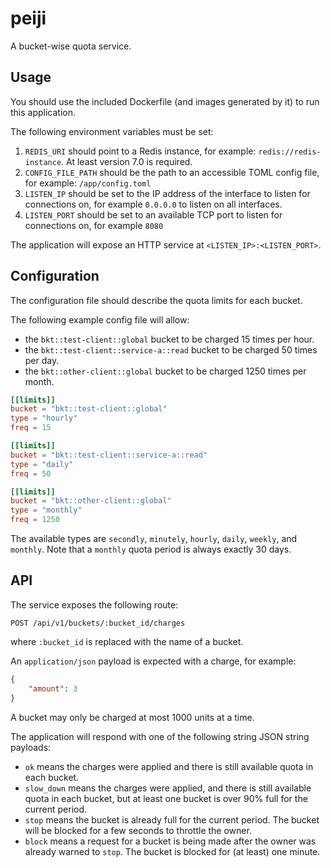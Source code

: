 # peiji

A bucket-wise quota service.

## Usage

You should use the included Dockerfile (and images generated by it) to run this application.

The following environment variables must be set:
1. `REDIS_URI` should point to a Redis instance, for example: `redis://redis-instance`. At least version 7.0 is required.
1. `CONFIG_FILE_PATH` should be the path to an accessible TOML config file, for example: `/app/config.toml`
1. `LISTEN_IP` should be set to the IP address of the interface to listen for connections on, for example `0.0.0.0` to listen on all interfaces.
1. `LISTEN_PORT` should be set to an available TCP port to listen for connections on, for example `8080`

The application will expose an HTTP service at `<LISTEN_IP>:<LISTEN_PORT>`.

## Configuration

The configuration file should describe the quota limits for each bucket.

The following example config file will allow:
- the `bkt::test-client::global` bucket to be charged 15 times per hour.
- the `bkt::test-client::service-a::read` bucket to be charged 50 times per day.
- the `bkt::other-client::global` bucket to be charged 1250 times per month.

```toml
[[limits]]
bucket = "bkt::test-client::global"
type = "hourly"
freq = 15

[[limits]]
bucket = "bkt::test-client::service-a::read"
type = "daily"
freq = 50

[[limits]]
bucket = "bkt::other-client::global"
type = "monthly"
freq = 1250
```

The available types are `secondly`, `minutely`, `hourly`, `daily`, `weekly`, and `monthly`. 
Note that a `monthly` quota period is always exactly 30 days.

## API

The service exposes the following route:
```
POST /api/v1/buckets/:bucket_id/charges
```
where `:bucket_id` is replaced with the name of a bucket. 

An `application/json` payload is expected with a charge, for example:
```json
{
    "amount": 3
}
```
A bucket may only be charged at most 1000 units at a time. 

The application will respond with one of the following string JSON string payloads:

- `ok` means the charges were applied and there is still available quota in each bucket.
- `slow_down` means the charges were applied, and there is still available quota in each bucket, but at least one bucket is over 90% full for the current period.
- `stop` means the bucket is already full for the current period. The bucket will be blocked for a few seconds to throttle the owner.
- `block` means a request for a bucket is being made after the owner was already warned to `stop`. The bucket is blocked for (at least) one minute. 
